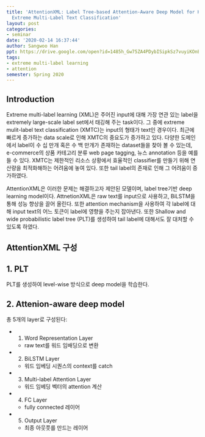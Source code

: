 ```yaml
---
title: 'AttentionXML: Label Tree-based Attention-Aware Deep Model for High-Performance
  Extreme Multi-Label Text Classification'
layout: post
categories:
- seminar
date: '2020-02-14 16:37:44'
author: Sangwoo Han
ppt: https://drive.google.com/open?id=1485h_Gw75ZA4PDybISipkSz7vuyiKOnB
tags:
- extreme multi-label learning
- attention
semester: Spring 2020
---
```


## Introduction

Extreme multi-label learning (XML)은 주어진 input에 대해 가장 연관 있는 label을 extremely
large-scale label set에서 태깅해 주는 task이다. 그 중에 extreme mulit-label text classification (XMTC)는
input의 형태가 text인 경우이다. 최근에 빠르게 증가하는 data scale로 인해 XMTC의 중요도가 증가하고 있다.
다양한 도메인에서 label이 수 십 만개 혹은 수 백 만개가 존재하는 dataset들을 찾아 볼 수 있는데, e-commerce의 상품 카테고리 분류
web page tagging, 뉴스 annotation 등을 예를 들 수 있다. XMTC는 제한적인 리소스 상황에서 효율적인 classifier를 
만들기 위해 연산량을 최적화해하는 어려움에 놓여 있다. 또한 tail label의 존재로 인해 그 어려움이 증가하였다.

AttentionXML은 이러한 문제는 해결하고자 제안된 모델이며, label tree기반 deep learning model이다.
AttnetionXML은 raw text를 input으로 사용하고, BiLSTM을 통해 성능 향상을 끌어 올린다. 또한 attention mechanism을
사용하여 각 label에 대해 input text의 어느 토큰이 label에 영향을 주는지 잡아낸다. 또한
Shallow and wide probabilistic label tree (PLT)를 생성하여 tail label에 대해서도 잘 대처할 수 있도록 하였다.

## AttentionXML 구성

## 1. PLT

PLT를 생성하여 level-wise 방식으로 deep model을 학습한다.

## 2. Attenion-aware deep model

총 5개의 layer로 구성된다:

  * 1) Word Representation Layer
     * raw text를 워드 임배딩으로 변환

  * 2) BiLSTM Layer
    * 워드 임베딩 시퀀스의 context를 catch
    
  * 3) Multi-label Attention Layer
    * 워드 임베딩 벡터의 attention 계산

  * 4) FC Layer
    * fully connected 레이어
    
  * 5) Output Layer
    * 최종 아웃풋를 만드는 레이어
